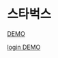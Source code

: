 # 스타벅스

[DEMO](https://starbucks-psi-three.vercel.app/)  

[login DEMO](https://project05-starbucks.netlify.app/signin/index.html)
